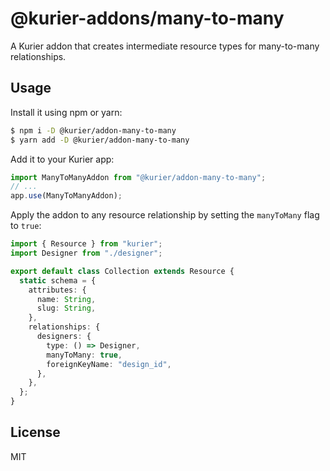 # @kurier-addons/many-to-many

A Kurier addon that creates intermediate resource types for many-to-many relationships.

## Usage

Install it using npm or yarn:

```bash
$ npm i -D @kurier/addon-many-to-many
$ yarn add -D @kurier/addon-many-to-many
```

Add it to your Kurier app:

```ts
import ManyToManyAddon from "@kurier/addon-many-to-many";
// ...
app.use(ManyToManyAddon);
```

Apply the addon to any resource relationship by setting the `manyToMany` flag to `true`:

```ts
import { Resource } from "kurier";
import Designer from "./designer";

export default class Collection extends Resource {
  static schema = {
    attributes: {
      name: String,
      slug: String,
    },
    relationships: {
      designers: {
        type: () => Designer,
        manyToMany: true,
        foreignKeyName: "design_id",
      },
    },
  };
}
```

## License

MIT
